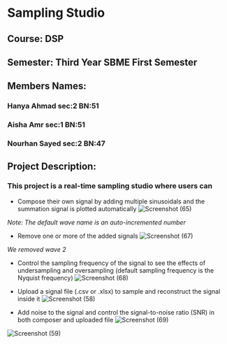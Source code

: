# Sampling Studio

## Course: DSP
## Semester: Third Year SBME First Semester
## Members Names: 
### Hanya Ahmad   sec:2 BN:51
### Aisha Amr     sec:1 BN:51
### Nourhan Sayed sec:2 BN:47

## Project Description:
### This project is a real-time sampling studio where users can
* Compose their own signal by adding multiple sinusoidals and the summation signal is plotted automatically
![Screenshot (65)](https://user-images.githubusercontent.com/93945902/199555277-1c7b4405-0c29-4b85-aa6b-5ce6a272cf9d.png)

*Note: The default wave name is an auto-incremented number*

* Remove one or more of the added signals
![Screenshot (67)](https://user-images.githubusercontent.com/93945902/199555436-ca341d34-05e5-4052-b05a-b468349d5599.png)

*We removed wave 2* 
* Control the sampling frequency of the signal to see the effects of undersampling and oversampling (default sampling frequency is the Nyquist frequency)
![Screenshot (68)](https://user-images.githubusercontent.com/93945902/199555705-e1c73b6f-09e1-4e86-8fbc-0b2c2ec88552.png)

* Upload a signal file (.csv or .xlsx) to sample and reconstruct the signal inside it
![Screenshot (58)](https://user-images.githubusercontent.com/93945902/199198326-a91445b8-14cc-40f5-9a5d-7e5fc48c04d8.png)

* Add noise to the signal and control the signal-to-noise ratio (SNR) in both composer and uploaded file
![Screenshot (69)](https://user-images.githubusercontent.com/93945902/199555969-072bc7f9-4ab7-4c99-b775-aaaabee8cc2a.png)

![Screenshot (59)](https://user-images.githubusercontent.com/93945902/199199156-749da990-5f3d-4799-87f5-c7cb1567089c.png)

